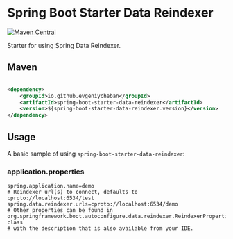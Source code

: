 Spring Boot Starter Data Reindexer
====================
[![Maven Central](https://maven-badges.herokuapp.com/maven-central/io.github.evgeniycheban/spring-boot-starter-data-reindexer/badge.svg)](https://maven-badges.herokuapp.com/maven-central/io.github.evgeniycheban/spring-boot-starter-data-reindexer)

Starter for using Spring Data Reindexer.

## Maven

```xml

<dependency>
	<groupId>io.github.evgeniycheban</groupId>
	<artifactId>spring-boot-starter-data-reindexer</artifactId>
	<version>${spring-boot-starter-data-reindexer.version}</version>
</dependency>
```

## Usage

A basic sample of using `spring-boot-starter-data-reindexer`:

### application.properties

```properties
spring.application.name=demo
# Reindexer url(s) to connect, defaults to cproto://localhost:6534/test
spring.data.reindexer.urls=cproto://localhost:6534/demo
# Other properties can be found in org.springframework.boot.autoconfigure.data.reindexer.ReindexerProperties class
# with the description that is also available from your IDE.
```
